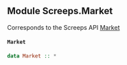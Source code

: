 ## Module Screeps.Market

Corresponds to the Screeps API [Market](http://support.screeps.com/hc/en-us/articles/203079191-Map)

#### `Market`

``` purescript
data Market :: *
```


